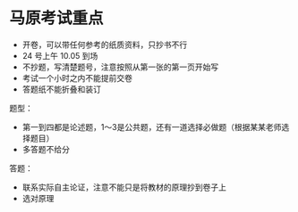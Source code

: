 # 马原考试重点

- 开卷，可以带任何参考的纸质资料，只抄书不行
- 24 号上午 10.05 到场
- 不抄题，写清楚题号，注意按照从第一张的第一页开始写
- 考试一个小时之内不能提前交卷
- 答题纸不能折叠和装订

题型：

- 第一到四都是论述题，1～3是公共题，还有一道选择必做题（根据某某老师选择题目）
- 多答题不给分

答题：

- 联系实际自主论证，注意不能只是将教材的原理抄到卷子上
- 选对原理


